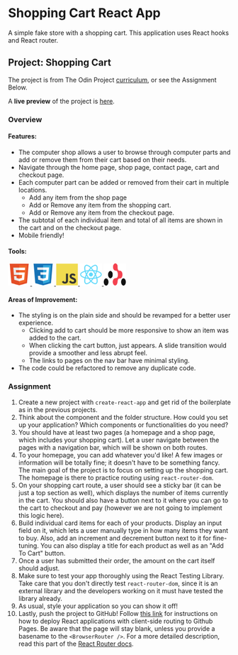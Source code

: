 # Shopping Cart React App

A simple fake store with a shopping cart. This application uses React hooks and React router.

## Project: Shopping Cart

The project is from The Odin Project [curriculum](https://www.theodinproject.com/lessons/node-path-javascript-shopping-cart), or see the Assignment Below.

A **live preview** of the project is [here](https://lucasstinson.github.io/shopping-cart/).

### Overview

#### **Features:**

- The computer shop allows a user to browse through computer parts and add or remove them from their cart based on their needs.
- Navigate through the home page, shop page, contact page, cart and checkout page.
- Each computer part can be added or removed from their cart in multiple locations.
  - Add any item from the shop page
  - Add or Remove any item from the shopping cart.
  - Add or Remove any item from the checkout page.
- The subtotal of each individual item and total of all items are shown in the cart and on the checkout page.
- Mobile friendly!

#### **Tools:**

<p align="left"> 
<a href="https://developer.mozilla.org/en-US/docs/Web/HTML" target="_blank"> <img src="https://raw.githubusercontent.com/devicons/devicon/master/icons/html5/html5-original.svg" alt="html5" width="50" height="50"/> </a> 
<a href="https://developer.mozilla.org/en-US/docs/Web/CSS" target="_blank"> <img src="https://raw.githubusercontent.com/devicons/devicon/master/icons/css3/css3-original.svg" alt="css3" width="50" height="50"/> </a>
<a href="https://developer.mozilla.org/en-US/docs/Web/JavaScript" target="_blank"> <img src="https://raw.githubusercontent.com/devicons/devicon/master/icons/javascript/javascript-original.svg" alt="javascript" width="50" height="50"/> </a>
<a href="https://reactjs.org/" target="_blank"> <img src="https://raw.githubusercontent.com/devicons/devicon/master/icons/react/react-original.svg" alt="react" width="50" height="50"/> </a>
<a href=https://reactrouter.com/en/main target="_blank"> <img src="./src/assets/images/react-router.svg" alt="react-router" width="50" height="50"/> </a>
</p>

#### **Areas of Improvement:**

- The styling is on the plain side and should be revamped for a better user experience.
  - Clicking add to cart should be more responsive to show an item was added to the cart.
  - When clicking the cart button, just appears. A slide transition would provide a smoother and less abrupt feel.
  - The links to pages on the nav bar have minimal styling.
- The code could be refactored to remove any duplicate code.

### Assignment

<div class="lesson-content__panel" markdown="1">

1. Create a new project with `create-react-app` and get rid of the boilerplate as in the previous projects.
1. Think about the component and the folder structure. How could you set up your application? Which components or functionalities do you need?
1. You should have at least two pages (a homepage and a shop page, which includes your shopping cart). Let a user navigate between the pages with a navigation bar, which will be shown on both routes.
1. To your homepage, you can add whatever you'd like! A few images or information will be totally fine; it doesn't have to be something fancy. The main goal of the project is to focus on setting up the shopping cart. The homepage is there to practice routing using `react-router-dom`.
1. On your shopping cart route, a user should see a sticky bar (it can be just a top section as well), which displays the number of items currently in the cart. You should also have a button next to it where you can go to the cart to checkout and pay (however we are not going to implement this logic here).
1. Build individual card items for each of your products. Display an input field on it, which lets a user manually type in how many items they want to buy. Also, add an increment and decrement button next to it for fine-tuning. You can also display a title for each product as well as an "Add To Cart" button.
1. Once a user has submitted their order, the amount on the cart itself should adjust.
1. Make sure to test your app thoroughly using the React Testing Library. Take care that you don't directly test `react-router-dom`, since it is an external library and the developers working on it must have tested the library already.
1. As usual, style your application so you can show it off!
1. Lastly, push the project to GitHub! Follow [this link](https://create-react-app.dev/docs/deployment/#github-pages) for instructions on how to deploy React applications with client-side routing to Github Pages. Be aware that the page will stay blank, unless you provide a basename to the `<BrowserRouter />`. For a more detailed description, read this part of the [React Router docs](https://reactrouter.com/en/main/router-components/router).
</div>
